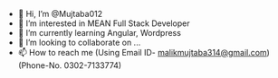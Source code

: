 - 👋 Hi, I’m @Mujtaba012
- 👀 I’m interested in MEAN Full Stack Developer 
- 🌱 I’m currently learning Angular, Wordpress
- 💞️ I’m looking to collaborate on ...
- 📫 How to reach me (Using Email ID- malikmujtaba314@gmail.com) (Phone-No. 0302-7133774)

<!---
Mujtaba012/Mujtaba012 is a ✨ special ✨ repository because its `README.md` (this file) appears on your GitHub profile.
You can click the Preview link to take a look at your changes.
--->
